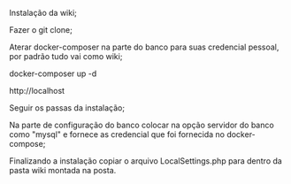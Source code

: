 Instalação da wiki;

Fazer o git clone;

Aterar docker-composer na parte do banco para suas credencial pessoal, por padrão tudo vai como wiki;

docker-composer up -d

http://localhost

Seguir os passas da instalação;

Na parte de configuração do banco colocar na opção servidor do banco como "mysql" e fornece as credencial que foi fornecida no docker-compose;

Finalizando a instalação copiar o arquivo LocalSettings.php para dentro da pasta wiki montada na posta.
